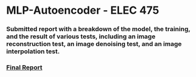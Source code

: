 # MLP-Autoencoder - ELEC 475

### Submitted report with a breakdown of the model, the training, and the result of various tests, including an image reconstruction test, an image denoising test, and an image interpolation test.

### [Final Report](ELEC475_Lab1Report_final.pdf)
